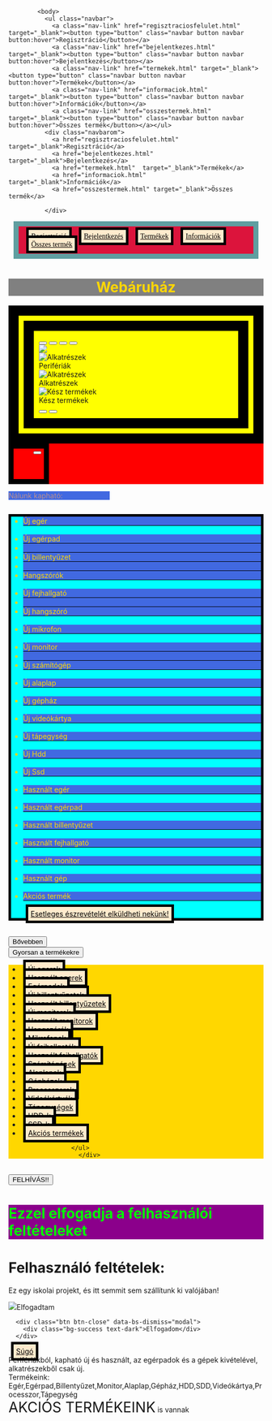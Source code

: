 <html>
    <head>
        <link href="https://cdn.jsdelivr.net/npm/bootstrap@5.2.3/dist/css/bootstrap.min.css" rel="stylesheet">
  <script src="https://cdn.jsdelivr.net/npm/bootstrap@5.2.3/dist/js/bootstrap.bundle.min.js"></script>
        <style>
          .navbarom{background-color:gray;
          color:gold;
        border:10px gold solid;
      padding:20px;
    margin:5px;}
    .navbarom a{background-color:royalblue;
    color:tomato;
  width:20px;
height:20px;
border:5px teal solid;
transition-duration:0.5s;
cursor:pointer;
transition-timing-function:ease-out;}
.navbarom a:hover{background-color:tomato;
color:royalblue;
border:5px teal solid;
width:20px;
height:20px;
transition-duration:0.5s;
cursor:pointer;
transition-timing-function:ease-out;}
          .kilépésemelés{background-color:red;}
          .kilépés{width:50px;
          height:50px;
        display:auto;
      padding:5px;
    border:10px black solid;
  background-color:red;}
          .vertical{overflow:auto;}
          .vertical ul{background-color:cyan;
          border:5px black solid;}
        .vertical li{border-bottom:  1px black solid;
        background-color:royalblue;
      color:gold;}
      .vertical li:hover{background-color:gold;
    color:royalblue;}
          body{background-image:url("kepek/webhatter.png")}
            a:visited{
                background-color:aqua;
                color:red;
                border:5px black solid;
                margin:5px;
                padding:5px
            }
            a:hover{background-color:brown;
            color:blue;}
            a:link{background-color:blanchedalmond;
            color:black;
        border: 5px black solid;
    margin:5px;
padding:5px;}
a:active{background-color:silver;
    color:gold;
    border:20px gold solid;
    margin:10px;
    padding:10px;
}
            .többioldal{justify-content:left;
            background-color:crimson;
        color:cadetblue;
    border:10px solid cadetblue;
padding:10px;
margin:10px;}
.többioldal a{background-color: blanchedalmond;
color:black;
border:5px black solid;
margin:5px;
padding:5px;
font-family:verdana;
justify-content: right;}
.többioldal a:hover{
    background-color:black;
    color:blanchedalmond;
    transition-duration:0.5s;
    cursor:pointer;
}
.kiemelés{background-color:gold;}
#Modállom{background-color:gold;
color:gray;}
a:hover{transform:rotate(180deg);}
.navbar{background-color:black;
color:white;
border:10px white solid;
padding:5px;}
.navbar button{background-color:black;
color:white;
border:5px white solid;
padding:2px;
transition-duration:0.5s;
cursor:pointer;
transition-timing-function:ease-in-out;}
.navbar button:hover{background-color:white;
color:black;
border:2px black solid;
padding:1px;
transition-duration:0.5s;
cursor:pointer;
transform:rotateX(180deg);
transition-timing-function:ease-in-out;}
.carousel{background-color:yellow;
border:20px black solid;
padding:10px;}
.offcanvas{overflow:auto;}
            </style>
            </head>

            <body>
              <ul class="navbar">
                <a class="nav-link" href="regisztraciosfelulet.html" target="_blank"><button type="button" class="navbar button navbar button:hover">Regisztráció</button></a>
                <a class="nav-link" href="bejelentkezes.html" target="_blank"><button type="button" class="navbar button navbar button:hover">Bejelentkezés</button></a>
                <a class="nav-link" href="termekek.html" target="_blank"><button type="button" class="navbar button navbar button:hover">Termékek</button></a>
                <a class="nav-link" href="informaciok.html" target="_blank"><button type="button" class="navbar button navbar button:hover">Információk</button></a>
                <a class="nav-link" href="osszestermek.html" target="_blank"><button type="button" class="navbar button navbar button:hover">Összes termék</button></a></ul>
              <div class="navbarom">
                <a href="regisztraciosfelulet.html"  target="_blank">Regisztráció</a>
                <a href="bejelentkezes.html"  target="_blank">Bejelentkezés</a>
                <a href="termekek.html"  target="_blank">Termékek</a>
                <a href="informaciok.html"  target="_blank">Információk</a>
                <a href="osszestermek.html" target="_blank">Összes termék</a>

              </div> 

<div class="többioldal">
    <a href="regisztraciosfelulet.html" target="_blank">Regisztráció</a> 
    <a href="bejelentkezes.html" target="_blank">Bejelentkezés</a> 
    <a href="termekek.html" target="_blank">Termékek</a>
    <a href="informaciok.html" target="_blank">Információk</a>
    <a href="osszestermek.html" target="_blank">Összes termék</a>
 </div>
 
 <div class="egy keretbe">
 
<h1 style="background-color:gray; color:gold; text-align:center; font-size:200%;">Webáruház</h1>
<div class="offcanvas" id="#offcanvas">

</div>
<div class="carousel">
<div id="carosuel" class="carousel slide" data-bs-ride="carousel">
  <div class="carousel-indicators">
    <button type="button" data-bs-target="#carousel" data-bs-slide-to="0" class="active"></button>
    <button type="button" data-bs-target="#carousel" data-bs-slide-to="1"></button>
    <button type="button" data-bs-target="#carousel" data-bs-slide-to="2"></button>
    <button type="button" data-bs-target="#carousel" data-bs-slide-to="3"></button>
  </div>
  <div class="carousel-inner">
    <div class="carousel-item active">
    <img src="kepek/carouselkezdese.png" class="d-block w-100 h-50">
    </div>
    <div class="carousel-item">
      <img src="kepek/ujeger1.jfif" alt="Alkatrészek" title="Alkatrészek" class=" d-block w-100 h-50"  >
    <div class="carousel-caption text-light text-lg text-center">Perifériák</div>
    </div>
    <div class="carousel-item">
      <img src="kepek/sapphirevideokartya.jpg" alt="Alkatrészek" titile="Alkatrészek" class=" d-block w-100 h-50" >
<div class="carousel-caption text-dark text-lg text-center">Alkatrészek</div>    
</div>
    <div class="carousel-item">
      <img src="kepek/ujgep1.webp" alt="Kész termékek" title="Kész termékek"  class="d-block w-100 h-50" >
    <div class="carousel-caption text-light text-lg text-center">Kész termékek</div>
    </div>
  </div>
<button class="carousel-control-prev" type="button" data-bs-target="#demo" data-bs-slide="prev">
  <span class="carousel-control-prev-icon"></span>
</button>
<button class="carousel-control-next" type="button" data-bs-target="#demo" data-bs-slide="next">
  <span class="carousel-control-next-icon"></span>
</button>
</div>
      </div>
<div class="offcanvas offcanvas-start" id="offcanvasam">
<div class="kilépésemelés"><div class="kilépés"><button type="button" class="btn btn-close" data-bs-dismiss="offcanvas" style="float:right;"></button></div></div>
  <div class="offcanvas-header bg-primary text-light text-lg">
    <p style="background-color:royalblue;color:rosybrown; width:200px;">Nálunk kapható:</p>
    <div class="vertical">
    <ul class="list-group overflow:auto">
   <li class="list-group-item">Új egér</li>
   <br><li class="list-group-item">Új egérpad<li>
   <br><li class="list-group-item">Új billentyűzet<li>
    <br> <li class="list-group-item">Hangszórók</li>
   <br><li class="list-group-item">Új fejhallgató<li>
    <br><li class="list-group-item">Új hangszóró</li>
    <br><li class="list-group-item">Új mikrofon</li>
   <br><li class="list-group-item">Új monitor<li>
   <br><li class="list-group-item">Új számítógép</li>
   <br><li class="list-group-item">Új alaplap</li>
   <br><li class="list-group-item">Új gépház</li>
   <br><li class="list-group-item">Új videókártya</li>
   <br><li class="list-group-item">Új tápegység</li>
   <br><li class="list-group-item">Új Hdd</li>
   <br><li class="list-group-item">Új Ssd</li>
   <br><li class="list-group-item">Használt egér</li>
   <br><li class="list-group-item">Használt egérpad</li>
   <br><li class="list-group-item">Használt billentyűzet</li>
   <br><li class="list-group-item">Használt fejhallgató</li>
   <br><li class="list-group-item">Használt monitor</li>
   <br><li class="list-group-item">Használt gép</li>
   <br><li class="list-group-item">Akciós termék</li>
   <br><a href="eszrevetel.html" target="_blank">Esetleges észrevételét elküldheti nekünk!</a>
</ul>
</div>
</div>
</div>
<br>
<button type="button" class="bg-success text-light text-lg text-center" data-bs-toggle="offcanvas" data-bs-target="#offcanvasam">Bővebben</button>
 <div class="dropdown">
                  <button type="button" class="btn btn-dark text-success" data-bs-toggle="dropdown" >
                    Gyorsan a termékekre
                  </button>
                  <div class="kiemelés">
                  <ul class="dropdown-menu">
                    <li><a class="dropdown-item bg-primary text-lg text-light text-center border-inline" href="egerek.html" target="_blank">Új egerek </a> </li>
                    <li><a class="dropdown-item bg-dark text-lg text-light text-center blorder-inline"  href="hasznaltegereklistaja.html" target="_blank">Használt egerek </a> </li>
                    <li><a  class="dropdown-item bg-success text-lg text-light text-center border-inline"  href="egerpadok.html" target="_blank">Egérpadok </a> </li>
                    <li><a class="dropdown-item bg-warning text-lg text-light text-center border-inline" href="ujbillenytuzeteklistaja.html" target="_blank">Új billentyűzetek </a> </li>
                    <li><a class="dropdown-item bg-secondary text-lg text-light text-center border-inline"  href="hasznaltbillentyuzeteklistaja.html" target="_blank">Használt billentyűzetek </a> </li>
                    <li><a class="dropdown-item bg-success text-lg text-light text-center border-inline"  href="ujmonitoroklistaja.html" target="_blank">Új monitorok  </a></li>
                    <li><a class="dropdown-item bg-danger text-lg text-light text-center border-inline"  href="hasznaltmonitoroklistaja.html" target="_blank">Használt monitorok </a></li>
                    <li><a class="dropdown-item bg-dark text-lg text-light text-center border-inline" href="hangszoroklistaja.html" target="_blank">Hangszórók</a></li>
                    <li><a class="dropdown-item bg-success text-lg text-light text-center border-inline" href="mikrofonok.html" target="_blank">Mikrofonok</a></li>
                    <li><a class="dropdown-item bg-warning text-lg text-light text-center border-inline" href="fejhallgatok.html" target="_blank">Új fejhallgatók</a></li>
                    <li><a class="dropdown-item bg-primary text-lg text-light text-center border-inline" href="hasznaltfejhallgatok.html" target="_blank">Használt fejhallgatók</a></li>
                    <li><a class="dropdown-item bg-danger text-lig text-light text-center border-inline" href="szamitogepeklistaja.html" target="_blank">Számítógépek</a></li>
                    <li><a class="dropdown-item bg-dark text-lg text-light text-center border-inline"  href="ujalaplapoklistaja.html" target="_blank">Alaplapok </a></li>
                    <li><a class="dropdown-item bg-primary text-lg text-light text-center border-inline"  href="ujgephazaklistaja.html" target="_blank">Gépházak</a> </li>
                    <li><a class="dropdown-item bg-success text-lg text-light text-center border-inline" href="ujprocesszoroklistaja.html" target="_blank">Processzorok</a></li>
                    <li><a class="dropdown-item bg-warning text-lg text-light text-center border-inline" href="videokartyaklistaja.html" target="_blank">Videókártyák</a></li>
                    <li><a class="dropdown-item bg-secondary text-lg text-light text-center border-inline" href="tapegysegeklistaja.html" target="_blank">Tápegységek</a></li>
                    <li><a class="dropdown-item bg-danger text-lg text-light text-center border-inline" href="ujhddklistaja.html" target="_blank">HDD-k</a></li>
                    <li><a class="dropdown-item bg-primary text-lg text-light text-center border-inline" href="ssdklistaja.html" target="_blank">SSD-k</a></li>
                    <li><a class="dropdown-item bg-dark text-lg text-light text-center border-inline" href="akciostermekeklistaja.html" target="_blank">Akciós termékek</a></li>
             
                  </ul>
                    </div>
</div>
<br>
<button type="button" class="btn btn-danger text-center text-light text-lg" data-bs-toggle="modal" data-bs-target="#Modálom">
  FELHÍVÁS!!
</button>
<div class="modal fade" id="Modálom">
<div class="modal-dialog">
  <h1 class="modal-text" id="Modálom" style="background-color:darkmagenta; color:lime;">Ezzel elfogadja a felhasználói feltételeket</h1>
  <div class="card">
<div class="card-header bg-primary text-lg text-light">
  <h1 class="card-title">Felhasználó feltételek:</h1>
  </div>
  <div class="card-body">
    <p class="card-text">Ez egy iskolai projekt, és itt semmit sem szállítunk ki valójában!</p>
    <img src="kepek/licensz.png">Elfogadtam
    </div>
    <div class="card-footer">
      <div class="btn btn-close btn-primary text-lg text-light float:top" data-bs-dismiss="modal"></div>
    </div>
  </div>
</div>
</div>
</div>
  <div class="modal-footer">
    
      <div class="btn btn-close" data-bs-dismiss="modal">
        <div class="bg-success text-dark">Elfogadom</div>
      </div>
</div>
</div>
<a href="#demo" class="btn btn-primary text-dark text-lg" data-bs-toggle="collapse">Súgó</a>
<div id="demo" class="collapse bg-warning text-danger">Perifériákból, kapható új és használt, az egérpadok és a gépek kivételével, alkatrészekből csak új.<br>
Termékeink: Egér,Egérpad,Billentyűzet,Monitor,Alaplap,Gépház,HDD,SDD,Videókártya,Processzor,Tápegység
<br>
<span style="font-size:200%;">AKCIÓS TERMÉKEINK</span> is vannak
</div>
</body>
</html>